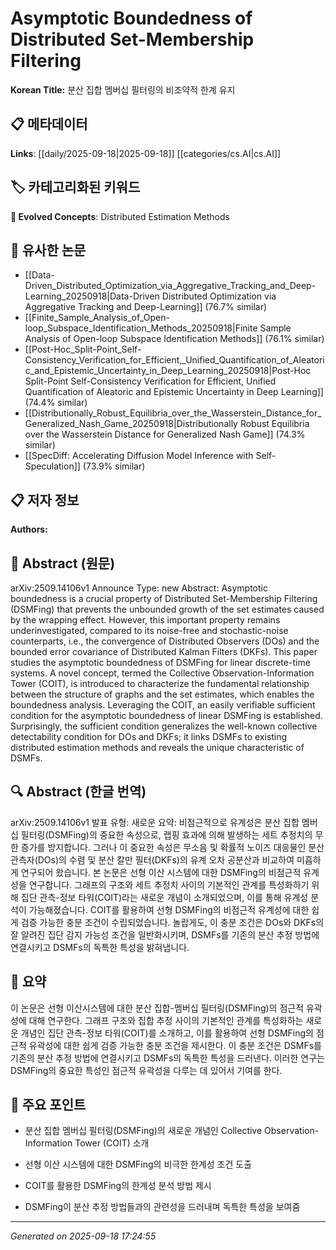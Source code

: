 
# Asymptotic Boundedness of Distributed Set-Membership Filtering

**Korean Title:** 분산 집합 멤버십 필터링의 비조약적 한계 유지

## 📋 메타데이터

**Links**: [[daily/2025-09-18|2025-09-18]] [[categories/cs.AI|cs.AI]]

## 🏷️ 카테고리화된 키워드
**🚀 Evolved Concepts**: Distributed Estimation Methods

## 🔗 유사한 논문
- [[Data-Driven_Distributed_Optimization_via_Aggregative_Tracking_and_Deep-Learning_20250918|Data-Driven Distributed Optimization via Aggregative Tracking and Deep-Learning]] (76.7% similar)
- [[Finite_Sample_Analysis_of_Open-loop_Subspace_Identification_Methods_20250918|Finite Sample Analysis of Open-loop Subspace Identification Methods]] (76.1% similar)
- [[Post-Hoc_Split-Point_Self-Consistency_Verification_for_Efficient,_Unified_Quantification_of_Aleatoric_and_Epistemic_Uncertainty_in_Deep_Learning_20250918|Post-Hoc Split-Point Self-Consistency Verification for Efficient, Unified Quantification of Aleatoric and Epistemic Uncertainty in Deep Learning]] (74.4% similar)
- [[Distributionally_Robust_Equilibria_over_the_Wasserstein_Distance_for_Generalized_Nash_Game_20250918|Distributionally Robust Equilibria over the Wasserstein Distance for Generalized Nash Game]] (74.3% similar)
- [[SpecDiff: Accelerating Diffusion Model Inference with Self-Speculation]] (73.9% similar)

## 📋 저자 정보

**Authors:** 

## 📄 Abstract (원문)

arXiv:2509.14106v1 Announce Type: new 
Abstract: Asymptotic boundedness is a crucial property of Distributed Set-Membership Filtering (DSMFing) that prevents the unbounded growth of the set estimates caused by the wrapping effect. However, this important property remains underinvestigated, compared to its noise-free and stochastic-noise counterparts, i.e., the convergence of Distributed Observers (DOs) and the bounded error covariance of Distributed Kalman Filters (DKFs). This paper studies the asymptotic boundedness of DSMFing for linear discrete-time systems. A novel concept, termed the Collective Observation-Information Tower (COIT), is introduced to characterize the fundamental relationship between the structure of graphs and the set estimates, which enables the boundedness analysis. Leveraging the COIT, an easily verifiable sufficient condition for the asymptotic boundedness of linear DSMFing is established. Surprisingly, the sufficient condition generalizes the well-known collective detectability condition for DOs and DKFs; it links DSMFs to existing distributed estimation methods and reveals the unique characteristic of DSMFs.

## 🔍 Abstract (한글 번역)

arXiv:2509.14106v1 발표 유형: 새로운
요약: 비점근적으로 유계성은 분산 집합 멤버십 필터링(DSMFing)의 중요한 속성으로, 랩핑 효과에 의해 발생하는 세트 추정치의 무한 증가를 방지합니다. 그러나 이 중요한 속성은 무소음 및 확률적 노이즈 대응물인 분산 관측자(DOs)의 수렴 및 분산 칼만 필터(DKFs)의 유계 오차 공분산과 비교하여 미흡하게 연구되어 왔습니다. 본 논문은 선형 이산 시스템에 대한 DSMFing의 비점근적 유계성을 연구합니다. 그래프의 구조와 세트 추정치 사이의 기본적인 관계를 특성화하기 위해 집단 관측-정보 타워(COIT)라는 새로운 개념이 소개되었으며, 이를 통해 유계성 분석이 가능해졌습니다. COIT를 활용하여 선형 DSMFing의 비점근적 유계성에 대한 쉽게 검증 가능한 충분 조건이 수립되었습니다. 놀랍게도, 이 충분 조건은 DOs와 DKFs의 잘 알려진 집단 감지 가능성 조건을 일반화시키며, DSMFs를 기존의 분산 추정 방법에 연결시키고 DSMFs의 독특한 특성을 밝혀냅니다.

## 📝 요약

이 논문은 선형 이산시스템에 대한 분산 집합-멤버십 필터링(DSMFing)의 점근적 유곽성에 대해 연구한다. 그래프 구조와 집합 추정 사이의 기본적인 관계를 특성화하는 새로운 개념인 집단 관측-정보 타워(COIT)를 소개하고, 이를 활용하여 선형 DSMFing의 점근적 유곽성에 대한 쉽게 검증 가능한 충분 조건을 제시한다. 이 충분 조건은 DSMFs를 기존의 분산 추정 방법에 연결시키고 DSMFs의 독특한 특성을 드러낸다. 이러한 연구는 DSMFing의 중요한 특성인 점근적 유곽성을 다루는 데 있어서 기여를 한다.

## 🎯 주요 포인트

- 분산 집합 멤버십 필터링(DSMFing)의 새로운 개념인 Collective Observation-Information Tower (COIT) 소개

- 선형 이산 시스템에 대한 DSMFing의 비극한 한계성 조건 도출

- COIT를 활용한 DSMFing의 한계성 분석 방법 제시

- DSMFing이 분산 추정 방법들과의 관련성을 드러내며 독특한 특성을 보여줌

---

*Generated on 2025-09-18 17:24:55*